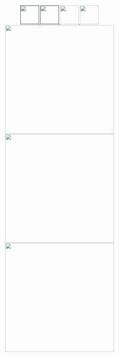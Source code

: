 
<p align="center">
       <a href="">
          <img width=60 src="https://upload.wikimedia.org/wikipedia/commons/thumb/c/c3/Python-logo-notext.svg/1024px-Python-logo-notext.svg.png"/>
        </a>
        <a href="">
          <img width=60 src="https://upload.wikimedia.org/wikipedia/commons/thumb/c/cf/Lua-Logo.svg/947px-Lua-Logo.svg.png"/>
        </a>
        <a href="http://langagelinotte.free.fr">
          <img width=60 src="http://langagelinotte.free.fr/images/logo22.png" />
        </a>
        <a href="https://github.com/4surix/callect">
          <img width=60 src="https://cdn.discordapp.com/attachments/500372755770769408/720442173723770950/callect_logo.png" />
        </a>
  
 <br/>

<a href="https://github.com/anuraghazra/github-readme-stats">
  <img width=350 src="https://github-readme-stats.vercel.app/api?username=4surix&theme=great-gatsby&hide=contribs" />
</a>
<br/>
<a href="https://github.com/anuraghazra/github-readme-stats">
  <img width=350 src="https://github-readme-stats.vercel.app/api/top-langs/?username=4surix&layout=compact&theme=great-gatsby" />
</a>
<br/>
<a href="https://github.com/4surix/atomion">
  <img width=350 src="https://github-readme-stats.vercel.app/api/pin/?username=4surix&repo=atomion&theme=great-gatsby" />
</a>

</p>
